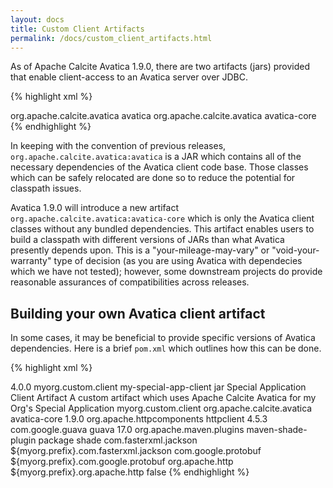 ```yaml
---
layout: docs
title: Custom Client Artifacts
permalink: /docs/custom_client_artifacts.html
---
```


<!--
{% comment %}
Licensed to the Apache Software Foundation (ASF) under one or more
contributor license agreements.  See the NOTICE file distributed with
this work for additional information regarding copyright ownership.
The ASF licenses this file to you under the Apache License, Version 2.0
(the "License"); you may not use this file except in compliance with
the License.  You may obtain a copy of the License at

http://www.apache.org/licenses/LICENSE-2.0

Unless required by applicable law or agreed to in writing, software
distributed under the License is distributed on an "AS IS" BASIS,
WITHOUT WARRANTIES OR CONDITIONS OF ANY KIND, either express or implied.
See the License for the specific language governing permissions and
limitations under the License.
{% endcomment %}
-->

As of Apache Calcite Avatica 1.9.0, there are two artifacts (jars) provided that enable client-access
to an Avatica server over JDBC.

{% highlight xml %}
<dependencies>
  <!-- Shaded artifact -->
  <dependency>
    <groupId>org.apache.calcite.avatica</groupId>
    <artifactId>avatica</artifactId>
  </dependency>
  <!-- Non-shaded artifact -->
  <dependency>
    <groupId>org.apache.calcite.avatica</groupId>
    <artifactId>avatica-core</artifactId>
  </dependency>
</dependencies>
{% endhighlight %}

In keeping with the convention of previous releases, `org.apache.calcite.avatica:avatica` is a JAR
which contains all of the necessary dependencies of the Avatica client code base. Those classes which
can be safely relocated are done so to reduce the potential for classpath issues.

Avatica 1.9.0 will introduce a new artifact `org.apache.calcite.avatica:avatica-core` which is only
the Avatica client classes without any bundled dependencies. This artifact enables users to build a
classpath with different versions of JARs than what Avatica presently depends upon. This is a "your-mileage-may-vary"
or "void-your-warranty" type of decision (as you are using Avatica with dependecies which we have not tested);
however, some downstream projects do provide reasonable assurances of compatibilities across releases.

## Building your own Avatica client artifact

In some cases, it may be beneficial to provide specific versions of Avatica dependencies. Here is
a brief `pom.xml` which outlines how this can be done.

{% highlight xml %}
<?xml version="1.0" encoding="UTF-8"?>
<project xmlns="http://maven.apache.org/POM/4.0.0" xmlns:xsi="http://www.w3.org/2001/XMLSchema-instance" xsi:schemaLocation="http://maven.apache.org/POM/4.0.0 http://maven.apache.org/xsd/maven-4.0.0.xsd">
  <modelVersion>4.0.0</modelVersion>
  <groupId>myorg.custom.client</groupId>
  <artifactId>my-special-app-client</artifactId>
  <packaging>jar</packaging>
  <name>Special Application Client Artifact</name>
  <description>A custom artifact which uses Apache Calcite Avatica for my Org's Special Application</description>

  <properties>
    <myorg.prefix>myorg.custom.client</myorg.prefix>
  </properties>

  <dependencies>
    <dependency>
      <groupId>org.apache.calcite.avatica</groupId>
      <artifactId>avatica-core</artifactId>
      <version>1.9.0</version>
    </dependency>
    <dependency>
      <groupId>org.apache.httpcomponents</groupId>
      <artifactId>httpclient</artifactId>
      <!-- Override the version from avatica-core (4.5.2) to address a hypothetical bug in httpclient -->
      <version>4.5.3</version>
    </dependency>
    <!-- Include Guava for the "Special Application" -->
    <dependency>
      <groupId>com.google.guava</groupId>
      <artifactId>guava</artifactId>
      <version>17.0</version>
    </dependency>
  </dependencies>

  <build>
    <plugins>
      <plugin>
        <groupId>org.apache.maven.plugins</groupId>
        <artifactId>maven-shade-plugin</artifactId>
        <executions>
          <execution>
            <phase>package</phase>
            <goals>
              <goal>shade</goal>
            </goals>
            <configuration>
              <!-- Relocate Jackson, Protobuf, Apache Commons HttpClient and HttpComponents, but not Guava.
                   The hypothetical "Special App" would be expecting Guava in the standard location -->
              <relocations>
                <relocation>
                  <pattern>com.fasterxml.jackson</pattern>
                  <shadedPattern>${myorg.prefix}.com.fasterxml.jackson</shadedPattern>
                </relocation>
                <relocation>
                  <pattern>com.google.protobuf</pattern>
                  <shadedPattern>${myorg.prefix}.com.google.protobuf</shadedPattern>
                </relocation>
                <relocation>
                  <pattern>org.apache.http</pattern>
                  <shadedPattern>${myorg.prefix}.org.apache.http</shadedPattern>
                </relocation>
              </relocations>
              <createDependencyReducedPom>false</createDependencyReducedPom>
            </configuration>
          </execution>
        </executions>
      </plugin>
    </plugins>
  </build>
</project>
{% endhighlight %}
